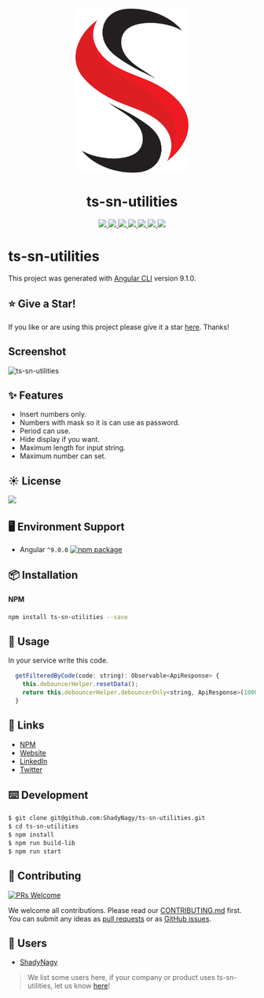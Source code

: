 <p align="center">
  <a href="https://www.npmjs.com/package/ts-sn-utilities">
    <img width="230" src="icon.png">
  </a>
</p>

<h1 align="center">
ts-sn-utilities
</h1>

<p align="center">
    <a href="https://www.npmjs.com/package/ts-sn-utilities" alt="npm" target="_blank">
        <img src="https://img.shields.io/npm/v/ts-sn-utilities" />
    </a>
    <a href="https://www.npmjs.com/package/ts-sn-utilities" alt="npm" target="_blank">
        <img src="https://img.shields.io/npm/dt/ts-sn-utilities" />
    </a>
    <a href="https://www.npmjs.com/package/ts-sn-utilities" alt="npm" target="_blank">
        <img src="https://badgen.net/bundlephobia/min/ts-sn-utilities" />
    </a>  
    <a href="https://github.com/ShadyNagy/ts-sn-utilities/actions?query=workflow%3Anpm-publish" alt="Workflows">
        <img src="https://github.com/shadynagy/ts-sn-utilities/workflows/npm-publish/badge.svg" />
    </a>
    <a href="https://github.com/ShadyNagy/ts-sn-utilities/graphs/contributors" alt="Contributors">
        <img src="https://img.shields.io/github/contributors/ShadyNagy/ts-sn-utilities" />
    </a>
    <a href="https://github.com/ShadyNagy/ts-sn-utilities/blob/master/LICENSE" alt="license">
        <img src="https://img.shields.io/badge/License-MIT-blue.svg" />
    </a>
    <a href="https://www.paypal.me/shadynagy" alt="paypal">
        <img src="https://img.shields.io/badge/PayPal-tip%20me-green.svg?logo=paypal" />
    </a>
</p>

# ts-sn-utilities

This project was generated with [Angular CLI](https://github.com/angular/angular-cli) version 9.1.0.

## :star: Give a Star!
If you like or are using this project please give it a star [here](https://github.com/ShadyNagy/ts-sn-utilities). Thanks!

## Screenshot 

![ts-sn-utilities](https://user-images.githubusercontent.com/6225593/91753134-bff8e300-ebc7-11ea-8da3-8c4b58ca3597.gif)

## ✨ Features

- Insert numbers only.
- Numbers with mask so it is can use as password.
- Period can use.
- Hide display if you want.
- Maximum length for input string.
- Maximum number can set.

## ☀️ License

<a href="https://github.com/ShadyNagy/ts-sn-utilities/blob/master/LICENSE" alt="license">
    <img src="https://img.shields.io/badge/License-MIT-blue.svg" />
</a>

## 🖥 Environment Support

* Angular `^9.0.0` [![npm package](https://img.shields.io/npm/v/ts-sn-utilities?style=flat-square)](https://www.npmjs.com/package/ts-sn-utilities)

## 📦 Installation

#### NPM

```bash
npm install ts-sn-utilities --save
```

## 🔨 Usage

In your service write this code.
```javascript
  getFilteredByCode(code: string): Observable<ApiResponse> {
    this.debouncerHelper.resetData();
    return this.debouncerHelper.debouncerOnly<string, ApiResponse>(1000, code, (request) => this.filterBy(request));
  }
```

## 🔗 Links

* [NPM](https://www.npmjs.com/package/ts-sn-utilities)
* [Website](http://www.shadynagy.com)
* [LinkedIn](https://www.linkedin.com/in/shadynagy)
* [Twitter](https://twitter.com/ShadyNagy_)

## ⌨️ Development

```bash
$ git clone git@github.com:ShadyNagy/ts-sn-utilities.git
$ cd ts-sn-utilities
$ npm install
$ npm run build-lib
$ npm run start
```

## 🤝 Contributing

[![PRs Welcome](https://img.shields.io/badge/PRs-welcome-brightgreen.svg?style=flat-square)](https://github.com/shadynagy/ts-sn-utilities/pulls)

We welcome all contributions. Please read our [CONTRIBUTING.md](https://github.com/shadynagy/ts-sn-utilities/blob/master/CONTRIBUTING.md) first. You can submit any ideas as [pull requests](https://github.com/shadynagy/ts-sn-utilities/pulls) or as [GitHub issues](https://github.com/shadynagy/ts-sn-utilities/issues).

## 🎉 Users

- [ShadyNagy](http://www.shadynagy.com/)

> We list some users here, if your company or product uses ts-sn-utilities, let us know [here](https://github.com/shadynagy/ts-sn-utilities/issues/1)!

